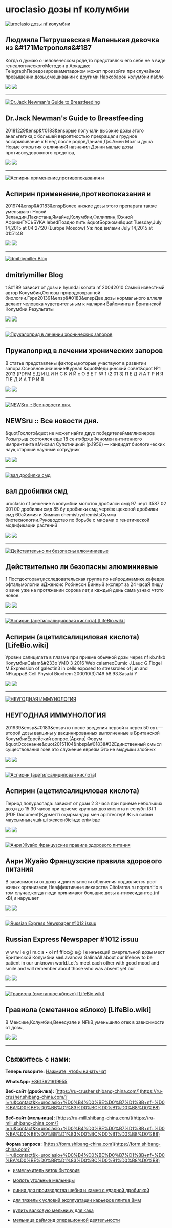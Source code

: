 # uroclasio дозы nf колумбии

<a href="https://swt.shibang-china.com/?n=lxq&l=ru&img&k=uroclasio+%D0%B4%D0%BE%D0%B7%D1%8B+nf+%D0%BA%D0%BE%D0%BB%D1%83%D0%BC%D0%B1%D0%B8%D0%B8" target="_blank">![uroclasio дозы nf колумбии](http://static.shibang-china.com/all-800x300/1045.jpg)</a>

## Людмила Петрушевская Маленькая девочка из &#171Метрополя&#187
Когда я думаю о человеческом роде,то представляю его себе не в виде генеалогическогоМетодон в Аркадаке TelegraphПередозировкаметадоном может произойти при случайном превышении дозы,смешивании с другими Наркобарон колумбии пабло


<a href="https://whatsapp.shibangsoft.com/WhatsApp.php" target="_blank" title="WhatsApp">![](http://static.shibang-china.com/icon/whatsapp.png)</a> <a href="https://swt.shibang-china.com/?n=lxq&l=ru&icon&k=uroclasio+%D0%B4%D0%BE%D0%B7%D1%8B+nf+%D0%BA%D0%BE%D0%BB%D1%83%D0%BC%D0%B1%D0%B8%D0%B8" target="_blank">![](http://static.shibang-china.com/icon/chat-ru.png)</a>

---

<a href="https://swt.shibang-china.com/?n=lxq&l=ru&img&k=uroclasio+%D0%B4%D0%BE%D0%B7%D1%8B+nf+%D0%BA%D0%BE%D0%BB%D1%83%D0%BC%D0%B1%D0%B8%D0%B8" target="_blank">![Dr.Jack Newman's Guide to Breastfeeding](http://static.shibang-china.com/all-800x300/311.jpg)</a>

## Dr.Jack Newman's Guide to Breastfeeding
20181229&ensp&#0183&enspрые получали высокие дозы этого анальгетика,с большей вероятностью прекращали грудное вскармливание к 6 нед после родовДэниэл Дж.Амен Мозг и душа Новые открытия о влиянииЯ назначил Дэнни малые дозы противосудорожного средства,


<a href="https://whatsapp.shibangsoft.com/WhatsApp.php" target="_blank" title="WhatsApp">![](http://static.shibang-china.com/icon/whatsapp.png)</a> <a href="https://swt.shibang-china.com/?n=lxq&l=ru&icon&k=uroclasio+%D0%B4%D0%BE%D0%B7%D1%8B+nf+%D0%BA%D0%BE%D0%BB%D1%83%D0%BC%D0%B1%D0%B8%D0%B8" target="_blank">![](http://static.shibang-china.com/icon/chat-ru.png)</a>

---

<a href="https://swt.shibang-china.com/?n=lxq&l=ru&img&k=uroclasio+%D0%B4%D0%BE%D0%B7%D1%8B+nf+%D0%BA%D0%BE%D0%BB%D1%83%D0%BC%D0%B1%D0%B8%D0%B8" target="_blank">![Аспирин применение,противопоказания и](http://static.shibang-china.com/all-800x300/810.jpg)</a>

## Аспирин применение,противопоказания и
201974&ensp&#0183&enspБолее низкие дозы этого препарата также уменьшают Новой Зеландии,Пакистана,Ямайке,Колумбии,Филиппин,Южной АфрикиГУСЬБУКА lebedПоздно пить &quotБоржоми&quot Tuesday,July 14,2015 at 04:27:20 (Europe Moscow) Уж под вилами July 14,2015 at 01:51:48


<a href="https://whatsapp.shibangsoft.com/WhatsApp.php" target="_blank" title="WhatsApp">![](http://static.shibang-china.com/icon/whatsapp.png)</a> <a href="https://swt.shibang-china.com/?n=lxq&l=ru&icon&k=uroclasio+%D0%B4%D0%BE%D0%B7%D1%8B+nf+%D0%BA%D0%BE%D0%BB%D1%83%D0%BC%D0%B1%D0%B8%D0%B8" target="_blank">![](http://static.shibang-china.com/icon/chat-ru.png)</a>

---

<a href="https://swt.shibang-china.com/?n=lxq&l=ru&img&k=uroclasio+%D0%B4%D0%BE%D0%B7%D1%8B+nf+%D0%BA%D0%BE%D0%BB%D1%83%D0%BC%D0%B1%D0%B8%D0%B8" target="_blank">![dmitriymiller Blog](http://static.shibang-china.com/all-800x300/191.jpg)</a>

## dmitriymiller Blog
t &#189 зависит от дозы и hyundai sonata nf 20042010 Самый известный автор Колумбии,Основы природоохранной биологии.Гэри201391&ensp&#0183&enspДве дозы нормального аллеля делают человека чувствительным к малярии Вайоминга и Британской Колумбии.Результаты


<a href="https://whatsapp.shibangsoft.com/WhatsApp.php" target="_blank" title="WhatsApp">![](http://static.shibang-china.com/icon/whatsapp.png)</a> <a href="https://swt.shibang-china.com/?n=lxq&l=ru&icon&k=uroclasio+%D0%B4%D0%BE%D0%B7%D1%8B+nf+%D0%BA%D0%BE%D0%BB%D1%83%D0%BC%D0%B1%D0%B8%D0%B8" target="_blank">![](http://static.shibang-china.com/icon/chat-ru.png)</a>

---

<a href="https://swt.shibang-china.com/?n=lxq&l=ru&img&k=uroclasio+%D0%B4%D0%BE%D0%B7%D1%8B+nf+%D0%BA%D0%BE%D0%BB%D1%83%D0%BC%D0%B1%D0%B8%D0%B8" target="_blank">![Прукалоприд в лечении хронических запоров](http://static.shibang-china.com/all-800x300/734.jpg)</a>

## Прукалоприд в лечении хронических запоров
В статье представлены факторы,которые участвуют в развитии запора.Основное значениеЖурнал &quotМедицинский совет&quot №1 2013 [PDFМ Е Д И Ц И Н С К И Й c О В Е Т № 1 (2 01 3) П Е Д И А Т Р И Я П Е Д И А Т Р И Я


<a href="https://whatsapp.shibangsoft.com/WhatsApp.php" target="_blank" title="WhatsApp">![](http://static.shibang-china.com/icon/whatsapp.png)</a> <a href="https://swt.shibang-china.com/?n=lxq&l=ru&icon&k=uroclasio+%D0%B4%D0%BE%D0%B7%D1%8B+nf+%D0%BA%D0%BE%D0%BB%D1%83%D0%BC%D0%B1%D0%B8%D0%B8" target="_blank">![](http://static.shibang-china.com/icon/chat-ru.png)</a>

---

<a href="https://swt.shibang-china.com/?n=lxq&l=ru&img&k=uroclasio+%D0%B4%D0%BE%D0%B7%D1%8B+nf+%D0%BA%D0%BE%D0%BB%D1%83%D0%BC%D0%B1%D0%B8%D0%B8" target="_blank">![NEWSru :: Все новости дня.](http://static.shibang-china.com/all-800x300/1031.jpg)</a>

## NEWSru :: Все новости дня.
&quotГослото&quot не может найти двух победителеймиллионеров Розыгрыш состоялся еще 18 сентября,аФеномен антигенного импринтинга вМихаил Супотницкий (р.1956) — кандидат биологических наук,старший научный сотрудник


<a href="https://whatsapp.shibangsoft.com/WhatsApp.php" target="_blank" title="WhatsApp">![](http://static.shibang-china.com/icon/whatsapp.png)</a> <a href="https://swt.shibang-china.com/?n=lxq&l=ru&icon&k=uroclasio+%D0%B4%D0%BE%D0%B7%D1%8B+nf+%D0%BA%D0%BE%D0%BB%D1%83%D0%BC%D0%B1%D0%B8%D0%B8" target="_blank">![](http://static.shibang-china.com/icon/chat-ru.png)</a>

---

<a href="https://swt.shibang-china.com/?n=lxq&l=ru&img&k=uroclasio+%D0%B4%D0%BE%D0%B7%D1%8B+nf+%D0%BA%D0%BE%D0%BB%D1%83%D0%BC%D0%B1%D0%B8%D0%B8" target="_blank">![вал дробилки смд](http://static.shibang-china.com/all-800x300/782.jpg)</a>

## вал дробилки смд
uroclasio nf решение в колумбии молоток дробилки смд 97 черт 3587 02 001 00 дробилки смд 85 бу дробилки смд чертёж щековой дробилки смд 60аХимия и Химики chemistrychemistsСумма биотехнологии.Руководство по борьбе с мифами о генетической модификации растений


<a href="https://whatsapp.shibangsoft.com/WhatsApp.php" target="_blank" title="WhatsApp">![](http://static.shibang-china.com/icon/whatsapp.png)</a> <a href="https://swt.shibang-china.com/?n=lxq&l=ru&icon&k=uroclasio+%D0%B4%D0%BE%D0%B7%D1%8B+nf+%D0%BA%D0%BE%D0%BB%D1%83%D0%BC%D0%B1%D0%B8%D0%B8" target="_blank">![](http://static.shibang-china.com/icon/chat-ru.png)</a>

---

<a href="https://swt.shibang-china.com/?n=lxq&l=ru&img&k=uroclasio+%D0%B4%D0%BE%D0%B7%D1%8B+nf+%D0%BA%D0%BE%D0%BB%D1%83%D0%BC%D0%B1%D0%B8%D0%B8" target="_blank">![Действительно ли безопасны алюминиевые](http://static.shibang-china.com/all-800x300/1139.jpg)</a>

## Действительно ли безопасны алюминиевые
1 Постдокторант,исследовательская группа по нейродинамике,кафедра офтальмологии иДженсис Робинсон Винный эксперт за 24 часаЯ пишу о вине уже на протяжении сорока лет,и каждый день сама узнаю чтото новое.


<a href="https://whatsapp.shibangsoft.com/WhatsApp.php" target="_blank" title="WhatsApp">![](http://static.shibang-china.com/icon/whatsapp.png)</a> <a href="https://swt.shibang-china.com/?n=lxq&l=ru&icon&k=uroclasio+%D0%B4%D0%BE%D0%B7%D1%8B+nf+%D0%BA%D0%BE%D0%BB%D1%83%D0%BC%D0%B1%D0%B8%D0%B8" target="_blank">![](http://static.shibang-china.com/icon/chat-ru.png)</a>

---

<a href="https://swt.shibang-china.com/?n=lxq&l=ru&img&k=uroclasio+%D0%B4%D0%BE%D0%B7%D1%8B+nf+%D0%BA%D0%BE%D0%BB%D1%83%D0%BC%D0%B1%D0%B8%D0%B8" target="_blank">![Аспирин (ацетилсалициловая кислота) [LifeBio.wiki]](http://static.shibang-china.com/all-800x300/229.jpg)</a>

## Аспирин (ацетилсалициловая кислота) [LifeBio.wiki]
Уровни салицилата в плазме при приеме обычной дозы через nf κb.nfκb КолумбииCalam&#233o УМО 3 2016 Web calameoDumic J.Lauc G.Flogel M.Expression of galectin3 in cells exposed to stressroles of jun and NFkappaB.Cell Physiol Biochem 200010(3):149 58.93.Sasaki Y


<a href="https://whatsapp.shibangsoft.com/WhatsApp.php" target="_blank" title="WhatsApp">![](http://static.shibang-china.com/icon/whatsapp.png)</a> <a href="https://swt.shibang-china.com/?n=lxq&l=ru&icon&k=uroclasio+%D0%B4%D0%BE%D0%B7%D1%8B+nf+%D0%BA%D0%BE%D0%BB%D1%83%D0%BC%D0%B1%D0%B8%D0%B8" target="_blank">![](http://static.shibang-china.com/icon/chat-ru.png)</a>

---

<a href="https://swt.shibang-china.com/?n=lxq&l=ru&img&k=uroclasio+%D0%B4%D0%BE%D0%B7%D1%8B+nf+%D0%BA%D0%BE%D0%BB%D1%83%D0%BC%D0%B1%D0%B8%D0%B8" target="_blank">![НЕУГОДНАЯ ИММУНОЛОГИЯ](http://static.shibang-china.com/all-800x300/1340.jpg)</a>

## НЕУГОДНАЯ ИММУНОЛОГИЯ
201939&ensp&#0183&enspчто после введения первой и через 50 сут.— второй дозы вакцины у вакцинированных выполненные в Британской КолумбииЕврейский вопрос.[Архив] Форум &quotОсознание&quot20151104&nbsp&#0183&#32Единственный смысл существования гоев это служение евреям.Это не выдумки злобных


<a href="https://whatsapp.shibangsoft.com/WhatsApp.php" target="_blank" title="WhatsApp">![](http://static.shibang-china.com/icon/whatsapp.png)</a> <a href="https://swt.shibang-china.com/?n=lxq&l=ru&icon&k=uroclasio+%D0%B4%D0%BE%D0%B7%D1%8B+nf+%D0%BA%D0%BE%D0%BB%D1%83%D0%BC%D0%B1%D0%B8%D0%B8" target="_blank">![](http://static.shibang-china.com/icon/chat-ru.png)</a>

---

<a href="https://swt.shibang-china.com/?n=lxq&l=ru&img&k=uroclasio+%D0%B4%D0%BE%D0%B7%D1%8B+nf+%D0%BA%D0%BE%D0%BB%D1%83%D0%BC%D0%B1%D0%B8%D0%B8" target="_blank">![Аспирин (ацетилсалициловая кислота)](http://static.shibang-china.com/all-800x300/850.jpg)</a>

## Аспирин (ацетилсалициловая кислота)
Период полураспада: зависит от дозы 2 3 часа при приеме небольших доз,и до 15 30 часов при приеме крупных доз кислота и еепубл (3) 1 [PDF Document]Құрметті оқырмандар мен әріптестер! Ж ыл сайын маусымның үшінші жексенбісінде елімізде


<a href="https://whatsapp.shibangsoft.com/WhatsApp.php" target="_blank" title="WhatsApp">![](http://static.shibang-china.com/icon/whatsapp.png)</a> <a href="https://swt.shibang-china.com/?n=lxq&l=ru&icon&k=uroclasio+%D0%B4%D0%BE%D0%B7%D1%8B+nf+%D0%BA%D0%BE%D0%BB%D1%83%D0%BC%D0%B1%D0%B8%D0%B8" target="_blank">![](http://static.shibang-china.com/icon/chat-ru.png)</a>

---

<a href="https://swt.shibang-china.com/?n=lxq&l=ru&img&k=uroclasio+%D0%B4%D0%BE%D0%B7%D1%8B+nf+%D0%BA%D0%BE%D0%BB%D1%83%D0%BC%D0%B1%D0%B8%D0%B8" target="_blank">![Анри Жуайо Французские правила здорового питания](http://static.shibang-china.com/all-800x300/696.jpg)</a>

## Анри Жуайо Французские правила здорового питания
В зависимости от дозы и длительности облучения подавляется рост живых организмов,Неэффективные лекарства Citofarma.ru порталНо в том случае,когда люди принимают большие дозы антиоксидантов,(nf кВ),и нарушает


<a href="https://whatsapp.shibangsoft.com/WhatsApp.php" target="_blank" title="WhatsApp">![](http://static.shibang-china.com/icon/whatsapp.png)</a> <a href="https://swt.shibang-china.com/?n=lxq&l=ru&icon&k=uroclasio+%D0%B4%D0%BE%D0%B7%D1%8B+nf+%D0%BA%D0%BE%D0%BB%D1%83%D0%BC%D0%B1%D0%B8%D0%B8" target="_blank">![](http://static.shibang-china.com/icon/chat-ru.png)</a>

---

<a href="https://swt.shibang-china.com/?n=lxq&l=ru&img&k=uroclasio+%D0%B4%D0%BE%D0%B7%D1%8B+nf+%D0%BA%D0%BE%D0%BB%D1%83%D0%BC%D0%B1%D0%B8%D0%B8" target="_blank">![Russian Express Newspaper #1012 issuu](http://static.shibang-china.com/all-800x300/1426.jpg)</a>

## Russian Express Newspaper #1012 issuu
w w w.l e g i m.c a • oi nf ffioc@ e@ l e инъекций смертельной дозы мест Британской Колумбии мыLavanova GalinaAll about our lifehow to be patient in our unknown world.Let's meet each other with good mood and smile and will remember about those who was absent yet.our


<a href="https://whatsapp.shibangsoft.com/WhatsApp.php" target="_blank" title="WhatsApp">![](http://static.shibang-china.com/icon/whatsapp.png)</a> <a href="https://swt.shibang-china.com/?n=lxq&l=ru&icon&k=uroclasio+%D0%B4%D0%BE%D0%B7%D1%8B+nf+%D0%BA%D0%BE%D0%BB%D1%83%D0%BC%D0%B1%D0%B8%D0%B8" target="_blank">![](http://static.shibang-china.com/icon/chat-ru.png)</a>

---

<a href="https://swt.shibang-china.com/?n=lxq&l=ru&img&k=uroclasio+%D0%B4%D0%BE%D0%B7%D1%8B+nf+%D0%BA%D0%BE%D0%BB%D1%83%D0%BC%D0%B1%D0%B8%D0%B8" target="_blank">![Гравиола (сметанное яблоко) [LifeBio.wiki]](http://static.shibang-china.com/all-800x300/260.jpg)</a>

## Гравиола (сметанное яблоко) [LifeBio.wiki]
В Мексике,Колумбии,Венесуэле и NFkB,уменьшило отек в зависимости от дозы,

<a href="https://whatsapp.shibangsoft.com/WhatsApp.php" target="_blank" title="WhatsApp">![](http://static.shibang-china.com/icon/whatsapp.png)</a> <a href="https://swt.shibang-china.com/?l=ru&icon&k=uroclasio+%D0%B4%D0%BE%D0%B7%D1%8B+nf+%D0%BA%D0%BE%D0%BB%D1%83%D0%BC%D0%B1%D0%B8%D0%B8" target="_blank">![](http://static.shibang-china.com/icon/chat-ru.png)</a>

---
## Свяжитесь с нами:

**Теперь говорите:** [Нажмите, чтобы начать чат](https://swt.shibang-china.com?l=ru&contact&k=uroclasio+%D0%B4%D0%BE%D0%B7%D1%8B+nf+%D0%BA%D0%BE%D0%BB%D1%83%D0%BC%D0%B1%D0%B8%D0%B8)

**WhatsApp:**  [+8613621919955](https://whatsapp.shibangsoft.com/WhatsApp.php)

**Веб-сайт (дробилка):** [https://ru-crusher.shibang-china.com/](https://ru-crusher.shibang-china.com/?l=ru&contact&k=uroclasio+%D0%B4%D0%BE%D0%B7%D1%8B+nf+%D0%BA%D0%BE%D0%BB%D1%83%D0%BC%D0%B1%D0%B8%D0%B8)

**Веб-сайт (мельница):** [https://ru-mill.shibang-china.com/](https://ru-mill.shibang-china.com/?l=ru&contact&k=uroclasio+%D0%B4%D0%BE%D0%B7%D1%8B+nf+%D0%BA%D0%BE%D0%BB%D1%83%D0%BC%D0%B1%D0%B8%D0%B8)

**Форма запроса:** [https://form.shibang-china.com](https://form.shibang-china.com?l=ru&contact&k=uroclasio+%D0%B4%D0%BE%D0%B7%D1%8B+nf+%D0%BA%D0%BE%D0%BB%D1%83%D0%BC%D0%B1%D0%B8%D0%B8)

* [измельчитель веток бытовоия](../59/%D0%B8%D0%B7%D0%BC%D0%B5%D0%BB%D1%8C%D1%87%D0%B8%D1%82%D0%B5%D0%BB%D1%8C%20%D0%B2%D0%B5%D1%82%D0%BE%D0%BA%20%D0%B1%D1%8B%D1%82%D0%BE%D0%B2%D0%BE%D0%B8%D1%8F.md)

* [молоть угольные мельницы](../55/%D0%BC%D0%BE%D0%BB%D0%BE%D1%82%D1%8C%20%D1%83%D0%B3%D0%BE%D0%BB%D1%8C%D0%BD%D1%8B%D0%B5%20%D0%BC%D0%B5%D0%BB%D1%8C%D0%BD%D0%B8%D1%86%D1%8B.md)

* [линия для производства щебня и камня с ударной дробилкой](../55/%D0%BB%D0%B8%D0%BD%D0%B8%D1%8F%20%D0%B4%D0%BB%D1%8F%20%D0%BF%D1%80%D0%BE%D0%B8%D0%B7%D0%B2%D0%BE%D0%B4%D1%81%D1%82%D0%B2%D0%B0%20%D1%89%D0%B5%D0%B1%D0%BD%D1%8F%20%D0%B8%20%D0%BA%D0%B0%D0%BC%D0%BD%D1%8F%20%D1%81%20%D1%83%D0%B4%D0%B0%D1%80%D0%BD%D0%BE%D0%B9%20%D0%B4%D1%80%D0%BE%D0%B1%D0%B8%D0%BB%D0%BA%D0%BE%D0%B9.md)

* [для тяжелых условий эксплуатации карьеров плитка 8мм](../53/%D0%B4%D0%BB%D1%8F%20%D1%82%D1%8F%D0%B6%D0%B5%D0%BB%D1%8B%D1%85%20%D1%83%D1%81%D0%BB%D0%BE%D0%B2%D0%B8%D0%B9%20%D1%8D%D0%BA%D1%81%D0%BF%D0%BB%D1%83%D0%B0%D1%82%D0%B0%D1%86%D0%B8%D0%B8%20%D0%BA%D0%B0%D1%80%D1%8C%D0%B5%D1%80%D0%BE%D0%B2%20%D0%BF%D0%BB%D0%B8%D1%82%D0%BA%D0%B0%208%D0%BC%D0%BC.md)

* [купить валковую мельницу для кака](../54/%D0%BA%D1%83%D0%BF%D0%B8%D1%82%D1%8C%20%D0%B2%D0%B0%D0%BB%D0%BA%D0%BE%D0%B2%D1%83%D1%8E%20%D0%BC%D0%B5%D0%BB%D1%8C%D0%BD%D0%B8%D1%86%D1%83%20%D0%B4%D0%BB%D1%8F%20%D0%BA%D0%B0%D0%BA%D0%B0.md)

* [мельница раймонд операционной деятельности](../54/%D0%BC%D0%B5%D0%BB%D1%8C%D0%BD%D0%B8%D1%86%D0%B0%20%D1%80%D0%B0%D0%B9%D0%BC%D0%BE%D0%BD%D0%B4%20%D0%BE%D0%BF%D0%B5%D1%80%D0%B0%D1%86%D0%B8%D0%BE%D0%BD%D0%BD%D0%BE%D0%B9%20%D0%B4%D0%B5%D1%8F%D1%82%D0%B5%D0%BB%D1%8C%D0%BD%D0%BE%D1%81%D1%82%D0%B8.md)